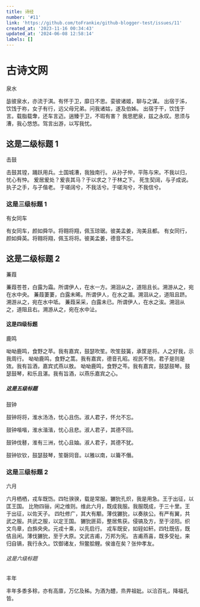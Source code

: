 ```yaml
---
title: 诗经
number: '#11'
link: 'https://github.com/toFrankie/github-blogger-test/issues/11'
created_at: '2023-11-16 00:34:43'
updated_at: '2024-06-08 12:58:14'
labels: []
---
```

# 古诗文网

泉水

毖彼泉水，亦流于淇。有怀于卫，靡日不思。娈彼诸姬，聊与之谋。
出宿于泲，饮饯于祢，女子有行，远父母兄弟。问我诸姑，遂及伯姊。
出宿于干，饮饯于言。载脂载舝，还车言迈。遄臻于卫，不瑕有害？
我思肥泉，兹之永叹。思须与漕，我心悠悠。驾言出游，以写我忧。

## 这是二级标题 1

击鼓

击鼓其镗，踊跃用兵。土国城漕，我独南行。
从孙子仲，平陈与宋。不我以归，忧心有忡。
爰居爰处？爰丧其马？于以求之？于林之下。
死生契阔，与子成说。执子之手，与子偕老。
于嗟阔兮，不我活兮。于嗟洵兮，不我信兮。

### 这是三级标题 1

有女同车

有女同车，颜如舜华。将翱将翔，佩玉琼琚。彼美孟姜，洵美且都。
有女同行，颜如舜英。将翱将翔，佩玉将将。彼美孟姜，德音不忘。

## 这是二级标题 2

蒹葭

蒹葭苍苍，白露为霜。所谓伊人，在水一方。溯洄从之，道阻且长。溯游从之，宛在水中央。
蒹葭萋萋，白露未晞。所谓伊人，在水之湄。溯洄从之，道阻且跻。溯游从之，宛在水中坻。
蒹葭采采，白露未已。所谓伊人，在水之涘。溯洄从之，道阻且右。溯游从之，宛在水中沚。

#### 这是四级标题

鹿鸣

呦呦鹿鸣，食野之苹。我有嘉宾，鼓瑟吹笙。吹笙鼓簧，承筐是将。人之好我，示我周行。
呦呦鹿鸣，食野之蒿。我有嘉宾，德音孔昭。视民不恌，君子是则是效。我有旨酒，嘉宾式燕以敖。
呦呦鹿鸣，食野之芩。我有嘉宾，鼓瑟鼓琴。鼓瑟鼓琴，和乐且湛。我有旨酒，以燕乐嘉宾之心。

##### 这是五级标题

鼓钟

鼓钟将将，淮水汤汤，忧心且伤。淑人君子，怀允不忘。

鼓钟喈喈，淮水湝湝，忧心且悲。淑人君子，其德不回。

鼓钟伐鼛，淮有三洲，忧心且妯。淑人君子，其德不犹。

鼓钟钦钦，鼓瑟鼓琴，笙磬同音。以雅以南，以籥不僭。

### 这是三级标题 2

六月

六月栖栖，戎车既饬。四牡骙骙，载是常服。玁狁孔炽，我是用急。王于出征，以匡王国。
比物四骊，闲之维则。维此六月，既成我服。我服既成，于三十里。王于出征，以佐天子。
四牡修广，其大有颙。薄伐玁狁，以奏肤公。有严有翼，共武之服。共武之服，以定王国。
玁狁匪茹，整居焦获。侵镐及方，至于泾阳。织文鸟章，白旆央央。元戎十乘，以先启行。
戎车既安，如轾如轩。四牡既佶，既佶且闲。薄伐玁狁，至于大原。文武吉甫，万邦为宪。
吉甫燕喜，既多受祉。来归自镐，我行永久。饮御诸友，炰鳖脍鲤。侯谁在矣？张仲孝友。

###### 这是六级标题

丰年

丰年多黍多稌，亦有高廪，万亿及秭。为酒为醴，烝畀祖妣。以洽百礼，降福孔皆。
